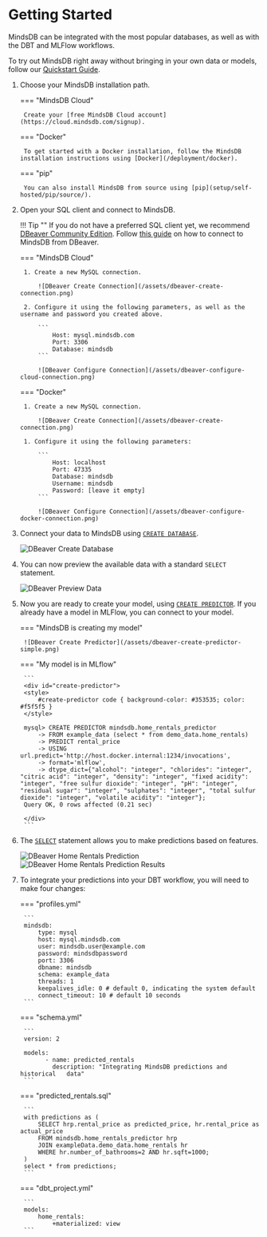 # Getting Started

MindsDB can be integrated with the most popular databases, as well as with the DBT and MLFlow workflows.

To try out MindsDB right away without bringing in your own data or models, follow our [Quickstart Guide](/).

1. Choose your MindsDB installation path.

    === "MindsDB Cloud"

        Create your [free MindsDB Cloud account](https://cloud.mindsdb.com/signup).

    === "Docker"

        To get started with a Docker installation, follow the MindsDB installation instructions using [Docker](/deployment/docker).

    === "pip"

        You can also install MindsDB from source using [pip](setup/self-hosted/pip/source/).

1. Open your SQL client and connect to MindsDB.

    !!! Tip ""
        If you do not have a preferred SQL client yet, we recommend [DBeaver Community Edition](https://dbeaver.io/download/). Follow [this guide](/connect/dbeaver/) on how to connect to MindsDB from DBeaver.

    === "MindsDB Cloud"

        1. Create a new MySQL connection.

            ![DBeaver Create Connection](/assets/dbeaver-create-connection.png)
            
        2. Configure it using the following parameters, as well as the username and password you created above.

            ```
                Host: mysql.mindsdb.com
                Port: 3306
                Database: mindsdb
            ```

            ![DBeaver Configure Connection](/assets/dbeaver-configure-cloud-connection.png)

    === "Docker"

        1. Create a new MySQL connection.

            ![DBeaver Create Connection](/assets/dbeaver-create-connection.png)
            
        1. Configure it using the following parameters:

            ```
                Host: localhost
                Port: 47335
                Database: mindsdb
                Username: mindsdb
                Password: [leave it empty]
            ```

            ![DBeaver Configure Connection](/assets/dbeaver-configure-docker-connection.png)

1. Connect your data to MindsDB using [`CREATE DATABASE`](https://docs.mindsdb.com/sql/create/databases/).

    ![DBeaver Create Database](/assets/dbeaver-create-database.png)

1. You can now preview the available data with a standard `SELECT` statement.

    ![DBeaver Preview Data](/assets/dbeaver-preview-data.png)

1. Now you are ready to create your model, using [`CREATE PREDICTOR`](https://docs.mindsdb.com/sql/create/predictor/). If you already have a model in MLFlow, you can connect to your model.

    === "MindsDB is creating my model"

        ![DBeaver Create Predictor](/assets/dbeaver-create-predictor-simple.png)

    === "My model is in MLflow"

        ```
        <div id="create-predictor">
        <style>
            #create-predictor code { background-color: #353535; color: #f5f5f5 }
        </style>
        
        mysql> CREATE PREDICTOR mindsdb.home_rentals_predictor
            -> FROM example_data (select * from demo_data.home_rentals)
            -> PREDICT rental_price
            -> USING url.predict='http://host.docker.internal:1234/invocations',
            -> format='mlflow',
            -> dtype_dict={"alcohol": "integer", "chlorides": "integer", "citric acid": "integer", "density": "integer", "fixed acidity": "integer", "free sulfur dioxide": "integer", "pH": "integer", "residual sugar": "integer", "sulphates": "integer", "total sulfur dioxide": "integer", "volatile acidity": "integer"};
        Query OK, 0 rows affected (0.21 sec)
            
        </div>
        ```

1. The [`SELECT`](/sql/api/select) statement allows you to make predictions based on features.

    ![DBeaver Home Rentals Prediction](/assets/dbeaver-home-rentals-prediction.png)
    ![DBeaver Home Rentals Prediction Results](/assets/dbeaver-home-rentals-prediction-results.png)

1. To integrate your predictions into your DBT workflow, you will need to make four changes:

    === "profiles.yml"

        ```
        mindsdb:
            type: mysql
            host: mysql.mindsdb.com
            user: mindsdb.user@example.com
            password: mindsdbpassword
            port: 3306
            dbname: mindsdb
            schema: example_data
            threads: 1
            keepalives_idle: 0 # default 0, indicating the system default
            connect_timeout: 10 # default 10 seconds
        ```

    === "schema.yml"

        ```
        version: 2

        models:
              - name: predicted_rentals
                description: "Integrating MindsDB predictions and historical   data"
        ```

    === "predicted_rentals.sql"

        ```
        with predictions as (
            SELECT hrp.rental_price as predicted_price, hr.rental_price as actual_price
            FROM mindsdb.home_rentals_predictor hrp
            JOIN exampleData.demo_data.home_rentals hr
            WHERE hr.number_of_bathrooms=2 AND hr.sqft=1000;
        )
        select * from predictions;
        ```

    === "dbt_project.yml"

        ```
        models:
            home_rentals:
                +materialized: view
        ```

